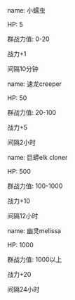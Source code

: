 name: 小蠕虫

HP: 5

群战力值: 0-20

战力+1

间隔10分钟

name: 速龙creeper

HP: 50

群战力值: 20-100

战力+5

间隔2小时

name: 巨蟒elk cloner

HP: 500

群战力值: 100-1000

战力+10

间隔12小时

name: 幽灵melissa

HP: 1000

群战力值: 1000以上

战力+20

间隔24小时
